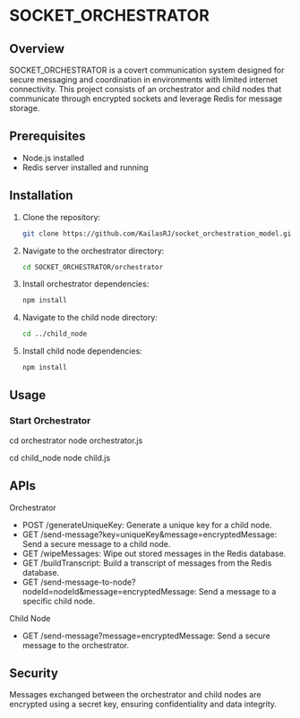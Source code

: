 # SOCKET_ORCHESTRATOR

## Overview

SOCKET_ORCHESTRATOR is a covert communication system designed for secure messaging and coordination in environments with limited internet connectivity. This project consists of an orchestrator and child nodes that communicate through encrypted sockets and leverage Redis for message storage.

## Prerequisites

- Node.js installed
- Redis server installed and running

## Installation

1. Clone the repository:

    ```bash
    git clone https://github.com/KailasRJ/socket_orchestration_model.git
    ```

2. Navigate to the orchestrator directory:

    ```bash
    cd SOCKET_ORCHESTRATOR/orchestrator
    ```

3. Install orchestrator dependencies:

    ```bash
    npm install
    ```

4. Navigate to the child node directory:

    ```bash
    cd ../child_node
    ```

5. Install child node dependencies:

    ```bash
    npm install
    ```

## Usage

### Start Orchestrator

cd orchestrator
node orchestrator.js

cd child_node
node child.js


## APIs

Orchestrator
- POST /generateUniqueKey: Generate a unique key for a child node.
- GET /send-message?key=uniqueKey&message=encryptedMessage: Send a secure message to a child node.
- GET /wipeMessages: Wipe out stored messages in the Redis database.
- GET /buildTranscript: Build a transcript of messages from the Redis database.
- GET /send-message-to-node?nodeId=nodeId&message=encryptedMessage: Send a message to a specific child node.

Child Node
- GET /send-message?message=encryptedMessage: Send a secure message to the orchestrator.

## Security
Messages exchanged between the orchestrator and child nodes are encrypted using a secret key, ensuring confidentiality and data integrity.

